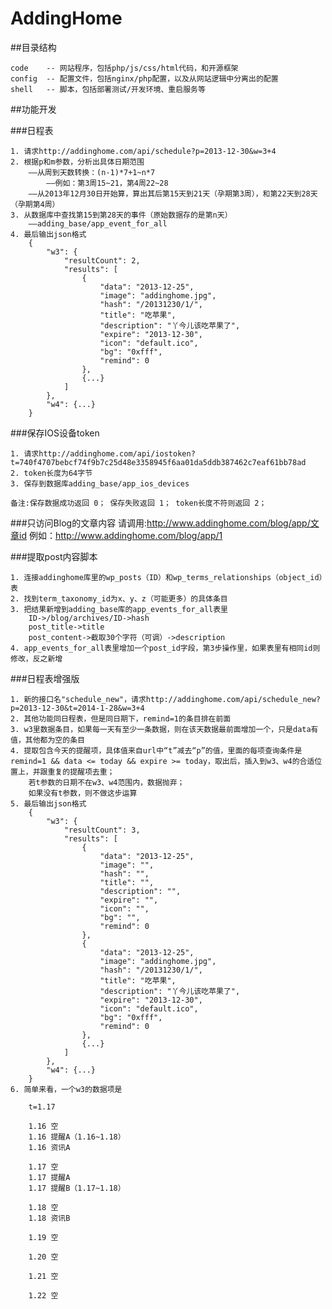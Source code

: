 AddingHome
==========

##目录结构

    code    -- 网站程序，包括php/js/css/html代码，和开源框架
    config  -- 配置文件，包括nginx/php配置，以及从网站逻辑中分离出的配置
    shell   -- 脚本，包括部署测试/开发环境、重启服务等

##功能开发

###日程表

    1. 请求http://addinghome.com/api/schedule?p=2013-12-30&w=3+4
    2. 根据p和m参数，分析出具体日期范围
        ——从周到天数转换：(n-1)*7+1~n*7
            ——例如：第3周15~21，第4周22~28
        ——从2013年12月30日开始算，算出其后第15天到21天（孕期第3周），和第22天到28天（孕期第4周）
    3. 从数据库中查找第15到第28天的事件（原始数据存的是第n天）
        ——adding_base/app_event_for_all
    4. 最后输出json格式
        {
        	"w3": {
        		"resultCount": 2,
        		"results": [
        			{
        				"data": "2013-12-25",
        				"image": "addinghome.jpg",
        				"hash": "/20131230/1/",
                        "title": "吃苹果",
        				"description": "丫今儿该吃苹果了",
        				"expire": "2013-12-30",
        				"icon": "default.ico",
        				"bg": "0xfff",
        				"remind": 0
        			},
        			{...}
        		]
        	},
        	"w4": {...}
        }

###保存IOS设备token

    1. 请求http://addinghome.com/api/iostoken?t=740f4707bebcf74f9b7c25d48e3358945f6aa01da5ddb387462c7eaf61bb78ad
    2. token长度为64字节
    3. 保存到数据库adding_base/app_ios_devices
    
    备注:保存数据成功返回 0； 保存失败返回 1； token长度不符则返回 2； 
    
###只访问Blog的文章内容
    请调用:http://www.addinghome.com/blog/app/文章id 
    例如：http://www.addinghome.com/blog/app/1
    
###提取post内容脚本
    
    1. 连接addinghome库里的wp_posts（ID）和wp_terms_relationships（object_id）表
    2. 找到term_taxonomy_id为x、y、z（可能更多）的具体条目
    3. 把结果新增到adding_base库的app_events_for_all表里
        ID->/blog/archives/ID->hash
        post_title->title
        post_content->截取30个字符（可调）->description
    4. app_events_for_all表里增加一个post_id字段，第3步操作里，如果表里有相同id则修改，反之新增

###日程表增强版

    1. 新的接口名"schedule_new"，请求http://addinghome.com/api/schedule_new?p=2013-12-30&t=2014-1-28&w=3+4
    2. 其他功能同日程表，但是同日期下，remind=1的条目排在前面
    3. w3里数据条目，如果每一天有至少一条数据，则在该天数据最前面增加一个，只是data有值，其他都为空的条目
    4. 提取包含今天的提醒项，具体值来自url中“t”减去“p”的值，里面的每项查询条件是remind=1 && data <= today && expire >= today，取出后，插入到w3、w4的合适位置上，并跟重复的提醒项去重；
        若t参数的日期不在w3、w4范围内，数据抛弃；
        如果没有t参数，则不做这步运算
    5. 最后输出json格式
        {
        	"w3": {
        		"resultCount": 3,
        		"results": [
        			{
        				"data": "2013-12-25",
        				"image": "",
        				"hash": "",
                        "title": "",
        				"description": "",
        				"expire": "",
        				"icon": "",
        				"bg": "",
        				"remind": 0
        			},
        			{
        				"data": "2013-12-25",
        				"image": "addinghome.jpg",
        				"hash": "/20131230/1/",
                        "title": "吃苹果",
        				"description": "丫今儿该吃苹果了",
        				"expire": "2013-12-30",
        				"icon": "default.ico",
        				"bg": "0xfff",
        				"remind": 0
        			},
        			{...}
        		]
        	},
        	"w4": {...}
        }
    6. 简单来看，一个w3的数据项是
    
        t=1.17
        
        1.16 空
        1.16 提醒A（1.16~1.18）
        1.16 资讯A
        
        1.17 空
        1.17 提醒A
        1.17 提醒B（1.17~1.18）
        
        1.18 空
        1.18 资讯B
        
        1.19 空
        
        1.20 空
        
        1.21 空
        
        1.22 空
